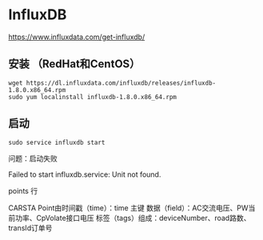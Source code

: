 # InfluxDB

https://www.influxdata.com/get-influxdb/

## 安装 （RedHat和CentOS）

```shell
wget https://dl.influxdata.com/influxdb/releases/influxdb-1.8.0.x86_64.rpm
sudo yum localinstall influxdb-1.8.0.x86_64.rpm
```

## 启动

```shell
sudo service influxdb start
```

问题：启动失败

Failed to start influxdb.service: Unit not found.

points
行

CARSTA
Point由时间戳（time）：time 主键
数据（field）：AC交流电压、PW当前功率、CpVolate接口电压
标签（tags）组成：deviceNumber、road路数、transId订单号

